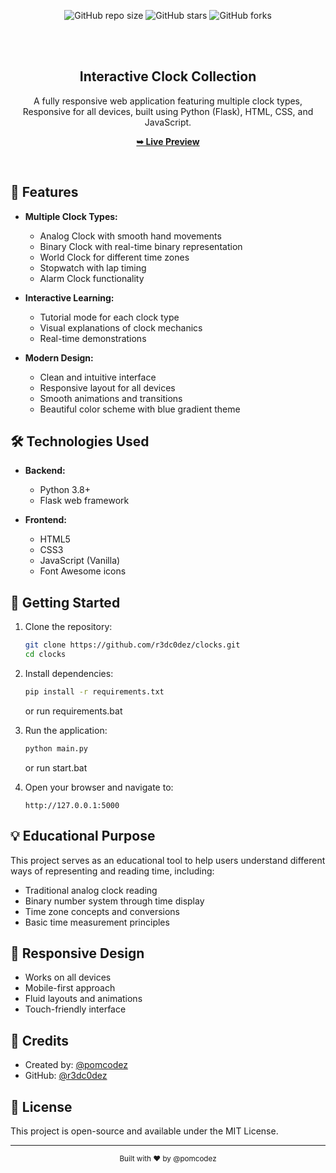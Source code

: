 <div align="center">
  
  ![GitHub repo size](https://img.shields.io/github/repo-size/r3dc0dez/clocks)
  ![GitHub stars](https://img.shields.io/github/stars/r3dc0dez/clocks?style=social)
  ![GitHub forks](https://img.shields.io/github/forks/r3dc0dez/clocks?style=social)

  <br />
  <br />

  <h2 align="center">Interactive Clock Collection</h2>

  A fully responsive web application featuring multiple clock types, <br />Responsive for all devices, built using Python (Flask), HTML, CSS, and JavaScript.

  <a href="https://clocks-one.vercel.app/index.html" target="_blank" rel="noopener noreferrer"><strong>➥ Live Preview</strong></a>

</div>

<br />

## 🚀 Features

- **Multiple Clock Types:**
  - Analog Clock with smooth hand movements
  - Binary Clock with real-time binary representation
  - World Clock for different time zones
  - Stopwatch with lap timing
  - Alarm Clock functionality

- **Interactive Learning:**
  - Tutorial mode for each clock type
  - Visual explanations of clock mechanics
  - Real-time demonstrations

- **Modern Design:**
  - Clean and intuitive interface
  - Responsive layout for all devices
  - Smooth animations and transitions
  - Beautiful color scheme with blue gradient theme

## 🛠️ Technologies Used

- **Backend:**
  - Python 3.8+
  - Flask web framework

- **Frontend:**
  - HTML5
  - CSS3
  - JavaScript (Vanilla)
  - Font Awesome icons

## 🚦 Getting Started

1. Clone the repository:
   ```bash
   git clone https://github.com/r3dc0dez/clocks.git
   cd clocks
   ```

2. Install dependencies:
   ```bash
   pip install -r requirements.txt
   ```
   or run requirements.bat

3. Run the application:
   ```bash
   python main.py
   ```
   or run start.bat

4. Open your browser and navigate to:
   ```
   http://127.0.0.1:5000
   ```

## 💡 Educational Purpose

This project serves as an educational tool to help users understand different ways of representing and reading time, including:
- Traditional analog clock reading
- Binary number system through time display
- Time zone concepts and conversions
- Basic time measurement principles

## 📱 Responsive Design

- Works on all devices
- Mobile-first approach
- Fluid layouts and animations
- Touch-friendly interface

## 🤝 Credits

- Created by: [@pomcodez](https://www.youtube.com/@pomcodez)
- GitHub: [@r3dc0dez](https://github.com/r3dc0dez)

## 📝 License

This project is open-source and available under the MIT License.

---

<div align="center">
  <sub>Built with ❤️ by @pomcodez</sub>
</div>
